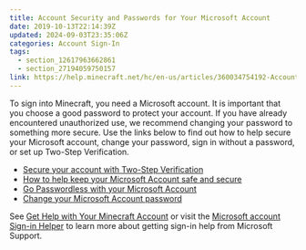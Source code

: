 ```yaml
---
title: Account Security and Passwords for Your Microsoft Account
date: 2019-10-13T22:14:39Z
updated: 2024-09-03T23:35:06Z
categories: Account Sign-In
tags:
  - section_12617963662861
  - section_27194059750157
link: https://help.minecraft.net/hc/en-us/articles/360034754192-Account-Security-and-Passwords-for-Your-Microsoft-Account
---
```


To sign into Minecraft, you need a Microsoft account. It is important that you choose a good password to protect your account. If you have already encountered unauthorized use, we recommend changing your password to something more secure. Use the links below to find out how to help secure your Microsoft account, change your password, sign in without a password, or set up Two-Step Verification.

- [Secure your account with Two-Step Verification](https://support.microsoft.com/en-us/account-billing/how-to-use-two-step-verification-with-your-microsoft-account-c7910146-672f-01e9-50a0-93b4585e7eb4)
- [How to help keep your Microsoft Account safe and secure](https://support.microsoft.com/en-us/account-billing/how-to-help-keep-your-microsoft-account-safe-and-secure-628538c2-7006-33bb-5ef4-c917657362b9)
- [Go Passwordless with your Microsoft Account](https://support.microsoft.com/en-us/account-billing/how-to-go-passwordless-with-your-microsoft-account-674ce301-3574-4387-a93d-916751764c43)
- [Change your Microsoft Account password](https://support.microsoft.com/en-us/account-billing/change-your-microsoft-account-password-fdde885b-86da-2965-69fd-4871309ef1f1)

See [Get Help with Your Minecraft Account](./Get-Help-with-Your-Minecraft-Account.md) or visit the [Microsoft account Sign-in Helper](https://support.microsoft.com/en-US/home/contact?linkquery=Help%20me%20sign%20in%20to%20my%20Microsoft%20account) to learn more about getting sign-in help from Microsoft Support.
